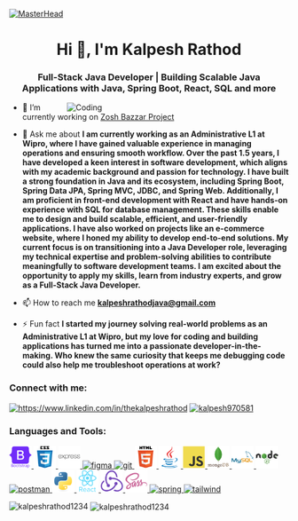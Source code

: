 [![MasterHead](https://user-images.githubusercontent.com/40702606/111074799-bdfbcf00-84dc-11eb-98c0-d40a99aa0da7.png)](https://rishavchanda.io)

<h1 align="center">Hi 👋, I'm Kalpesh Rathod</h1>
<h3 align="center">Full-Stack Java Developer | Building Scalable Java Applications with Java, Spring Boot, React, SQL and more</h3>

<img align="right" alt="Coding" width="400" src="https://miro.medium.com/v2/resize:fit:1400/format:webp/1*VMmvImch6VU5pc2VktY1uw.gif">

- 🔭 I’m currently working on [Zosh Bazzar Project](https://zoshbazzarproject.vercel.app)

- 💬 Ask me about **I am currently working as an Administrative L1 at Wipro, where I have gained valuable experience in managing operations and ensuring smooth workflow. Over the past 1.5 years, I have developed a keen interest in software development, which aligns with my academic background and passion for technology. I have built a strong foundation in Java and its ecosystem, including Spring Boot, Spring Data JPA, Spring MVC, JDBC, and Spring Web. Additionally, I am proficient in front-end development with React and have hands-on experience with SQL for database management. These skills enable me to design and build scalable, efficient, and user-friendly applications. I have also worked on projects like an e-commerce website, where I honed my ability to develop end-to-end solutions. My current focus is on transitioning into a Java Developer role, leveraging my technical expertise and problem-solving abilities to contribute meaningfully to software development teams. I am excited about the opportunity to apply my skills, learn from industry experts, and grow as a Full-Stack Java Developer.**

- 📫 How to reach me **kalpeshrathodjava@gmail.com**

- ⚡ Fun fact **I started my journey solving real-world problems as an Administrative L1 at Wipro, but my love for coding and building applications has turned me into a passionate developer-in-the-making. Who knew the same curiosity that keeps me debugging code could also help me troubleshoot operations at work?**

<h3 align="left">Connect with me:</h3>
<p align="left">
<a href="https://www.linkedin.com/in/thekalpeshrathod" target="blank"><img align="center" src="https://raw.githubusercontent.com/rahuldkjain/github-profile-readme-generator/master/src/images/icons/Social/linked-in-alt.svg" alt="https://www.linkedin.com/in/thekalpeshrathod" height="30" width="40" /></a>
<a href="https://www.leetcode.com/kalpesh970581" target="blank"><img align="center" src="https://raw.githubusercontent.com/rahuldkjain/github-profile-readme-generator/master/src/images/icons/Social/leet-code.svg" alt="kalpesh970581" height="30" width="40" /></a>
</p>

<h3 align="left">Languages and Tools:</h3>
<p align="left"> <a href="https://getbootstrap.com" target="_blank" rel="noreferrer"> <img src="https://raw.githubusercontent.com/devicons/devicon/master/icons/bootstrap/bootstrap-plain-wordmark.svg" alt="bootstrap" width="40" height="40"/> </a> <a href="https://www.w3schools.com/css/" target="_blank" rel="noreferrer"> <img src="https://raw.githubusercontent.com/devicons/devicon/master/icons/css3/css3-original-wordmark.svg" alt="css3" width="40" height="40"/> </a> <a href="https://expressjs.com" target="_blank" rel="noreferrer"> <img src="https://raw.githubusercontent.com/devicons/devicon/master/icons/express/express-original-wordmark.svg" alt="express" width="40" height="40"/> </a> <a href="https://www.figma.com/" target="_blank" rel="noreferrer"> <img src="https://www.vectorlogo.zone/logos/figma/figma-icon.svg" alt="figma" width="40" height="40"/> </a> <a href="https://git-scm.com/" target="_blank" rel="noreferrer"> <img src="https://www.vectorlogo.zone/logos/git-scm/git-scm-icon.svg" alt="git" width="40" height="40"/> </a> <a href="https://www.w3.org/html/" target="_blank" rel="noreferrer"> <img src="https://raw.githubusercontent.com/devicons/devicon/master/icons/html5/html5-original-wordmark.svg" alt="html5" width="40" height="40"/> </a> <a href="https://www.java.com" target="_blank" rel="noreferrer"> <img src="https://raw.githubusercontent.com/devicons/devicon/master/icons/java/java-original.svg" alt="java" width="40" height="40"/> </a> <a href="https://developer.mozilla.org/en-US/docs/Web/JavaScript" target="_blank" rel="noreferrer"> <img src="https://raw.githubusercontent.com/devicons/devicon/master/icons/javascript/javascript-original.svg" alt="javascript" width="40" height="40"/> </a> <a href="https://www.mongodb.com/" target="_blank" rel="noreferrer"> <img src="https://raw.githubusercontent.com/devicons/devicon/master/icons/mongodb/mongodb-original-wordmark.svg" alt="mongodb" width="40" height="40"/> </a> <a href="https://www.mysql.com/" target="_blank" rel="noreferrer"> <img src="https://raw.githubusercontent.com/devicons/devicon/master/icons/mysql/mysql-original-wordmark.svg" alt="mysql" width="40" height="40"/> </a> <a href="https://nodejs.org" target="_blank" rel="noreferrer"> <img src="https://raw.githubusercontent.com/devicons/devicon/master/icons/nodejs/nodejs-original-wordmark.svg" alt="nodejs" width="40" height="40"/> </a> <a href="https://postman.com" target="_blank" rel="noreferrer"> <img src="https://www.vectorlogo.zone/logos/getpostman/getpostman-icon.svg" alt="postman" width="40" height="40"/> </a> <a href="https://www.python.org" target="_blank" rel="noreferrer"> <img src="https://raw.githubusercontent.com/devicons/devicon/master/icons/python/python-original.svg" alt="python" width="40" height="40"/> </a> <a href="https://reactjs.org/" target="_blank" rel="noreferrer"> <img src="https://raw.githubusercontent.com/devicons/devicon/master/icons/react/react-original-wordmark.svg" alt="react" width="40" height="40"/> </a> <a href="https://redux.js.org" target="_blank" rel="noreferrer"> <img src="https://raw.githubusercontent.com/devicons/devicon/master/icons/redux/redux-original.svg" alt="redux" width="40" height="40"/> </a> <a href="https://sass-lang.com" target="_blank" rel="noreferrer"> <img src="https://raw.githubusercontent.com/devicons/devicon/master/icons/sass/sass-original.svg" alt="sass" width="40" height="40"/> </a> <a href="https://spring.io/" target="_blank" rel="noreferrer"> <img src="https://www.vectorlogo.zone/logos/springio/springio-icon.svg" alt="spring" width="40" height="40"/> </a> <a href="https://tailwindcss.com/" target="_blank" rel="noreferrer"> <img src="https://www.vectorlogo.zone/logos/tailwindcss/tailwindcss-icon.svg" alt="tailwind" width="40" height="40"/> </a> </p>

<p><img align="left" src="https://github-readme-stats.vercel.app/api/top-langs?username=kalpeshrathod1234&show_icons=true&locale=en&layout=compact" alt="kalpeshrathod1234" /></p>

<p>&nbsp;<img align="center" src="https://github-readme-stats.vercel.app/api?username=kalpeshrathod1234&show_icons=true&locale=en" alt="kalpeshrathod1234" /></p>
